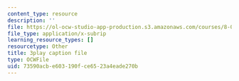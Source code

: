 ```yaml
---
content_type: resource
description: ''
file: https://ol-ocw-studio-app-production.s3.amazonaws.com/courses/8-01sc-classical-mechanics-fall-2016/73590acbe603190fce6523a4eade270b_D2lW7o32fzk.srt
file_type: application/x-subrip
learning_resource_types: []
resourcetype: Other
title: 3play caption file
type: OCWFile
uid: 73590acb-e603-190f-ce65-23a4eade270b
---
```

